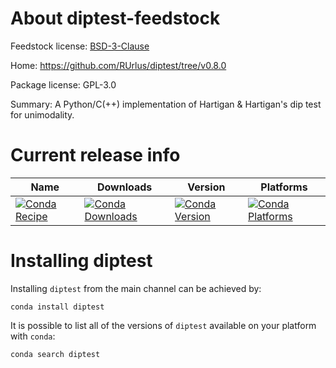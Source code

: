 About diptest-feedstock
=======================

Feedstock license: [BSD-3-Clause](LICENSE)

Home: https://github.com/RUrlus/diptest/tree/v0.8.0

Package license: GPL-3.0

Summary: A Python/C(++) implementation of Hartigan & Hartigan's dip test for unimodality.


Current release info
====================

| Name | Downloads | Version | Platforms |
| --- | --- | --- | --- |
| [![Conda Recipe](https://img.shields.io/badge/recipe-diptest-green.svg)](https://anaconda.org/anaconda/diptest) | [![Conda Downloads](https://img.shields.io/conda/dn/anaconda/diptest.svg)](https://anaconda.org/anaconda/diptest) | [![Conda Version](https://img.shields.io/conda/vn/anaconda/diptest.svg)](https://anaconda.org/anaconda/diptest) | [![Conda Platforms](https://img.shields.io/conda/pn/anaconda/diptest.svg)](https://anaconda.org/anaconda/diptest) |

Installing diptest
==================

Installing `diptest` from the main channel can be achieved by:

```
conda install diptest
```

It is possible to list all of the versions of `diptest` available on your platform with `conda`:

```
conda search diptest
```